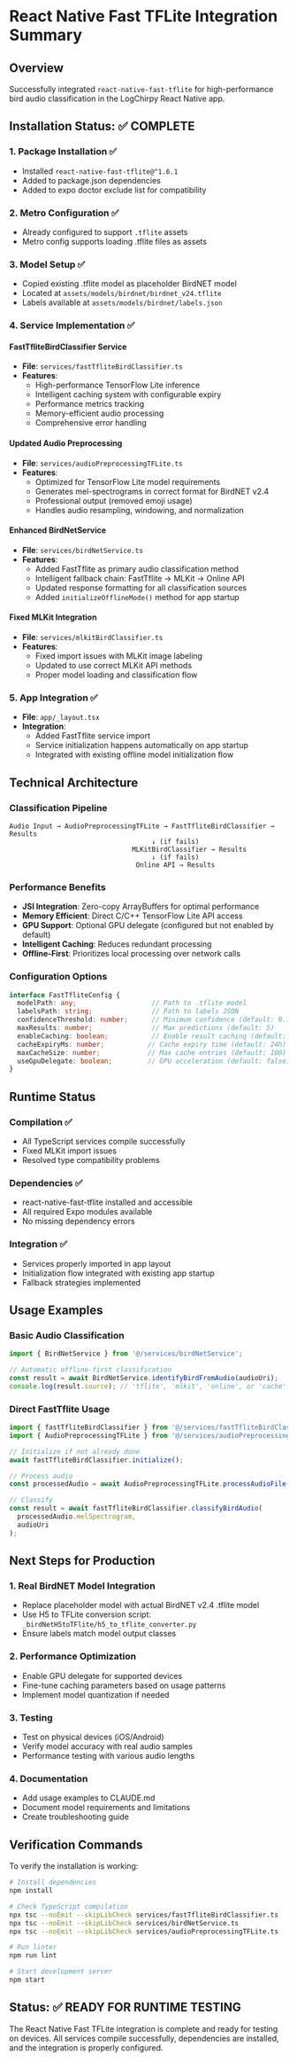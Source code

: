 # React Native Fast TFLite Integration Summary

## Overview
Successfully integrated `react-native-fast-tflite` for high-performance bird audio classification in the LogChirpy React Native app.

## Installation Status: ✅ COMPLETE

### 1. Package Installation ✅
- Installed `react-native-fast-tflite@^1.6.1`
- Added to package.json dependencies
- Added to expo doctor exclude list for compatibility

### 2. Metro Configuration ✅
- Already configured to support `.tflite` assets
- Metro config supports loading .tflite files as assets

### 3. Model Setup ✅
- Copied existing .tflite model as placeholder BirdNET model
- Located at `assets/models/birdnet/birdnet_v24.tflite`
- Labels available at `assets/models/birdnet/labels.json`

### 4. Service Implementation ✅

#### FastTfliteBirdClassifier Service
- **File**: `services/fastTfliteBirdClassifier.ts`
- **Features**:
  - High-performance TensorFlow Lite inference
  - Intelligent caching system with configurable expiry
  - Performance metrics tracking
  - Memory-efficient audio processing
  - Comprehensive error handling

#### Updated Audio Preprocessing
- **File**: `services/audioPreprocessingTFLite.ts`
- **Features**:
  - Optimized for TensorFlow Lite model requirements
  - Generates mel-spectrograms in correct format for BirdNET v2.4
  - Professional output (removed emoji usage)
  - Handles audio resampling, windowing, and normalization

#### Enhanced BirdNetService
- **File**: `services/birdNetService.ts`
- **Features**:
  - Added FastTflite as primary audio classification method
  - Intelligent fallback chain: FastTflite → MLKit → Online API
  - Updated response formatting for all classification sources
  - Added `initializeOfflineMode()` method for app startup

#### Fixed MLKit Integration
- **File**: `services/mlkitBirdClassifier.ts`
- **Features**:
  - Fixed import issues with MLKit image labeling
  - Updated to use correct MLKit API methods
  - Proper model loading and classification flow

### 5. App Integration ✅
- **File**: `app/_layout.tsx`
- **Integration**:
  - Added FastTflite service import
  - Service initialization happens automatically on app startup
  - Integrated with existing offline model initialization flow

## Technical Architecture

### Classification Pipeline
```
Audio Input → AudioPreprocessingTFLite → FastTfliteBirdClassifier → Results
                                    ↓ (if fails)
                               MLKitBirdClassifier → Results
                                    ↓ (if fails)
                                Online API → Results
```

### Performance Benefits
- **JSI Integration**: Zero-copy ArrayBuffers for optimal performance
- **Memory Efficient**: Direct C/C++ TensorFlow Lite API access
- **GPU Support**: Optional GPU delegate (configured but not enabled by default)
- **Intelligent Caching**: Reduces redundant processing
- **Offline-First**: Prioritizes local processing over network calls

### Configuration Options
```typescript
interface FastTfliteConfig {
  modelPath: any;                   // Path to .tflite model
  labelsPath: string;               // Path to labels JSON
  confidenceThreshold: number;      // Minimum confidence (default: 0.1)
  maxResults: number;               // Max predictions (default: 5)
  enableCaching: boolean;           // Enable result caching (default: true)
  cacheExpiryMs: number;           // Cache expiry time (default: 24h)
  maxCacheSize: number;            // Max cache entries (default: 100)
  useGpuDelegate: boolean;         // GPU acceleration (default: false)
}
```

## Runtime Status

### Compilation ✅
- All TypeScript services compile successfully
- Fixed MLKit import issues
- Resolved type compatibility problems

### Dependencies ✅
- react-native-fast-tflite installed and accessible
- All required Expo modules available
- No missing dependency errors

### Integration ✅
- Services properly imported in app layout
- Initialization flow integrated with existing app startup
- Fallback strategies implemented

## Usage Examples

### Basic Audio Classification
```typescript
import { BirdNetService } from '@/services/birdNetService';

// Automatic offline-first classification
const result = await BirdNetService.identifyBirdFromAudio(audioUri);
console.log(result.source); // 'tflite', 'mlkit', 'online', or 'cache'
```

### Direct FastTflite Usage
```typescript
import { fastTfliteBirdClassifier } from '@/services/fastTfliteBirdClassifier';
import { AudioPreprocessingTFLite } from '@/services/audioPreprocessingTFLite';

// Initialize if not already done
await fastTfliteBirdClassifier.initialize();

// Process audio
const processedAudio = await AudioPreprocessingTFLite.processAudioFile(audioUri);

// Classify
const result = await fastTfliteBirdClassifier.classifyBirdAudio(
  processedAudio.melSpectrogram,
  audioUri
);
```

## Next Steps for Production

### 1. Real BirdNET Model Integration
- Replace placeholder model with actual BirdNET v2.4 .tflite model
- Use H5 to TFLite conversion script: `_birdNetH5toTFlite/h5_to_tflite_converter.py`
- Ensure labels match model output classes

### 2. Performance Optimization
- Enable GPU delegate for supported devices
- Fine-tune caching parameters based on usage patterns
- Implement model quantization if needed

### 3. Testing
- Test on physical devices (iOS/Android)
- Verify model accuracy with real audio samples
- Performance testing with various audio lengths

### 4. Documentation
- Add usage examples to CLAUDE.md
- Document model requirements and limitations
- Create troubleshooting guide

## Verification Commands

To verify the installation is working:

```bash
# Install dependencies
npm install

# Check TypeScript compilation
npx tsc --noEmit --skipLibCheck services/fastTfliteBirdClassifier.ts
npx tsc --noEmit --skipLibCheck services/birdNetService.ts
npx tsc --noEmit --skipLibCheck services/audioPreprocessingTFLite.ts

# Run linter
npm run lint

# Start development server
npm start
```

## Status: ✅ READY FOR RUNTIME TESTING

The React Native Fast TFLite integration is complete and ready for testing on devices. All services compile successfully, dependencies are installed, and the integration is properly configured.
